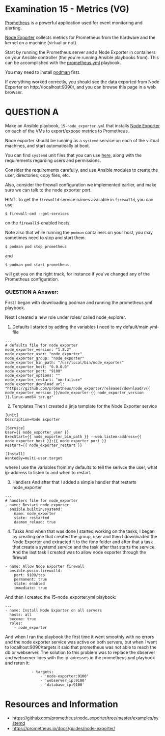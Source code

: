 # Examination 15 - Metrics (VG)

[Prometheus](https://prometheus.io/) is a powerful application used for event monitoring and alerting.

[Node Exporter](https://prometheus.io/docs/guides/node-exporter/) collects metrics for Prometheus from
the hardware and the kernel on a machine (virtual or not).

Start by running the Prometheus server and a Node Exporter in containers on your Ansible controller
(the you're running Ansible playbooks from). This can be accomplished with the [prometheus.yml](prometheus.yml)
playbook.

You may need to install [podman](https://podman.io/docs/installation) first.

If everything worked correctly, you should see the data exported from Node Exporter on http://localhost:9090/,
and you can browse this page in a web browser.

# QUESTION A

Make an Ansible playbook, `15-node_exporter.yml` that installs [Node Exporter](https://prometheus.io/download/#node_exporter)
on each of the VMs to export/expose metrics to Prometheus.

Node exporter should be running as a `systemd` service on each of the virtual machines, and
start automatically at boot.

You can find `systemd` unit files that you can use [here](https://github.com/prometheus/node_exporter/tree/master/examples/systemd), along with the requirements regarding users and permissions.

Consider the requirements carefully, and use Ansible modules to create the user, directories, copy files,
etc.

Also, consider the firewall configuration we implemented earlier, and make sure we can talk to the node
exporter port.

HINT: To get the `firewalld` service names available in `firewalld`, you can use

    $ firewall-cmd --get-services

on the `firewalld`-enabled hosts.

Note also that while running the `podman` containers on your host, you may sometimes need to stop and
start them.

    $ podman pod stop prometheus

and

    $ podman pod start prometheus

will get you on the right track, for instance if you've changed any of the Prometheus configuration.

### QUESTION A Answer:
First I began with downloading podman and running the prometheus.yml playbook.

Next I created a new role under roles/ called node_explorer.

1. Defaults
I started by adding the variables I need to my default/main.yml-file
```
---
# defaults file for node_exporter
node_exporter_version: "1.8.2"
node_exporter_user: "node_exporter"
node_exporter_group: "node_exporter"
node_exporter_bin_path: "/usr/local/bin/node_exporter"
node_exporter_host: "0.0.0.0"
node_exporter_port: "9100"
node_exporter_options: ""
node_exporter_restart: "on-failure"
node_exporter_download_url: "https://github.com/prometheus/node_exporter/releases/download/v{{ node_exporter_version }}/node_exporter-{{ node_exporter_version }}.linux-amd64.tar.gz"
```

2. Templates
Then I created a jinja template for the Node Exporter service 
```
[Unit]
Description=Node Exporter

[Service]
User={{ node_exporter_user }}
ExecStart={{ node_exporter_bin_path }} --web.listen-address={{ node_exporter_host }}:{{ node_exporter_port }}
Restart={{ node_exporter_restart }}

[Install]
WantedBy=multi-user.target
```
where I use the variables from my defaults to tell the serivce the user, what ip-address to listen to and when to restart.

3. Handlers
And after that I added a simple handler that restarts node_exporter 
```
---
# handlers file for node_exporter
- name: Restart node_exporter
  ansible.builtin.systemd:
    name: node_exporter
    state: restarted
    daemon_reload: true
```
4. Tasks
And when that was done I started working on the tasks, I began by creating one that created the group, user and then I downloaded the Node Exporter and extracted it to the /tmp folder and after that a task that create a systemd service and the task after that starts the service.
And the last task I created was to allow node exporter through the firewall
```
- name: Allow Node Exporter firewall
  ansible.posix.firewalld:
    port: 9100/tcp
    permanent: true
    state: enabled
    immediate: true
```
And then I created the 15-node_exporter.yml playbook:
```
---
- name: Install Node Exporter on all servers
  hosts: all
  become: true
  roles:
    - node_exporter
```
And when I ran the playbook the first time it went smoothly with no errors and the node exporter service was active on both servers, but when I went to localhost:9090/targets it said that prometheus was not able to reach the db or webserver.
The solution to this problem was to replace the dbserver and webserver lines with the ip-adresses in the prometheus.yml playbook and rerun it:
```
            - targets:
                - 'node-exporter:9100'
                - 'webserver_ip:9100'
                - 'database_ip:9100'
```


# Resources and Information

* https://github.com/prometheus/node_exporter/tree/master/examples/systemd
* https://prometheus.io/docs/guides/node-exporter/

